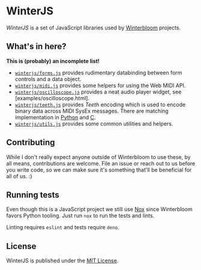 # WinterJS

*WinterJS* is a set of JavaScript libraries used by [Winterbloom](https://winterbloom.com) projects.

## What's in here?

**This is (probably) an incomplete list!**

* [`winterjs/forms.js`](winterjs/forms.js) provides rudimentary databinding between form controls and a data object.
* [`winterjs/midi.js`](winterjs/midi.js) provides some helpers for using the Web MIDI API.
* [`winterjs/oscilloscope.js`](winterjs/oscilloscope.js) provides a neat audio player widget, see [examples/oscilloscope.html].
* [`winterjs/teeth.js`](winterjs/teeth.js) provides *Teeth* encoding which is used to encode binary data across MIDI SysEx messages. There are matching implementation in [Python](https://github.com/wntrblm/wintertools/blob/main/wintertools/teeth.py) and [C](https://github.com/wntrblm/libwinter/blob/main/src/teeth.c).
* [`winterjs/utils.js`](winterjs/utils.js) provides some common utilities and helpers.

## Contributing

While I don't really expect anyone outside of Winterbloom to use these, by all means, contributions are welcome. File an issue or reach out to us before you write code, so we can make sure it's something that'll be beneficial for all of us. :)

## Running tests

Even though this is a JavaScript project we still use [Nox](https://nox.thea.codes) since Winterbloom favors Python tooling. Just run `nox` to run the tests and lints.

Linting requires `eslint` and tests require `deno`.

## License

WinterJS is published under the [MIT License](LICENSE).
